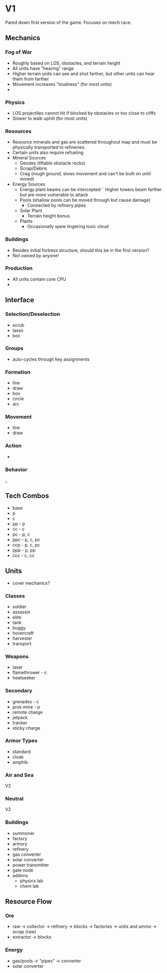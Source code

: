 # V1

Pared down first version of the game. Focuses on mech race.

## Mechanics

### Fog of War
  - Roughly based on LOS, obstacles, and terrain height
  - All units have "hearing" range
  - Higher terrain units can see and shot farther, but other units can hear them from farther
  - Movement increases "loudness" (for most units)
  - 

### Physics
  - LOS projectiles cannot hit if blocked by obstacles or too close to cliffs
  - Slower to walk uphill (for most units)

### Resources
  - Resource minerals and gas are scattered throughout map and must be physically transported to refineries.
  - Certain units also require refueling
  - Mineral Sources
    - Geodes (liftable obstacle rocks)
    - Scrap/Debris
    - Crag (rough ground, slows movement and can't be built on until mined)
  - Energy Sources
    - Energy plant beams can be intercepted
    ˜ Higher towers beam farther but are more vulnerable to attack
    - Pools (shallow pools can be moved through but cause damage)
      - Connected by refinery pipes
    - Solar Plant
      - Terrain height bonus
    - Plants
      - Occasionally spew lingering toxic cloud

### Buildings
- Besides initial fortress structure, should this be in the first version?
- Not owned by anyone!

### Production
- All units contain core CPU
- 

## Interface

### Selection/Deselection
- scrub
- lasso
- box

### Groups
- auto-cycles through key assignments

### Formation
- line
- draw
- box
- circle
- arc

### Movement
- line
- draw

### Action
- 

### Behavior
_


## Tech Combos
- base
- p
- c
- pp - p
- cc - c
- pc - p, c
- ppc - p, c, pc 
- ccp - p, c, pc
- ppp - p, pp
- ccc - c, cc

## Units

- cover mechanics?

### Classes
- soldier
- assassin
- elite
- tank
- buggy
- hovercraft
- harvester
- transport

### Weapons
- laser
- flamethrower - c
- heatseeker


### Secondary
- grenades - c
- prox mine - p
- remote charge
- jetpack
- tracker
- sticky charge


### Armor Types
- standard
- cloak
- amphib

### Air and Sea
V2

### Neutral
V2

### Buildings
- summoner
- factory
- armory
- refinery
- gas converter
- solar converter
- power transmitter
- gate node
- addons
  - physics lab
  - chem lab


## Resource Flow

### Ore
- raw -> collector -> refinery -> blocks -> factories -> units and ammo -> scrap (raw)
- extractor -> blocks

### Energy
- gas/pools -> "pipes" -> converter
- solar converter
